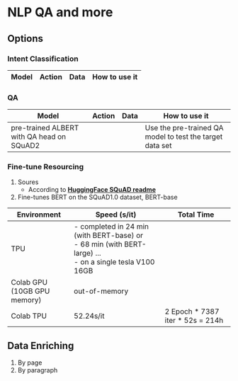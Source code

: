 # NLP QA and more

## Options
### Intent Classification
| Model | Action | Data | How to use it |
| ----- | ---- | ---- | ------ |

### QA
| Model | Action | Data | How to use it |
| ----- | ---- | ---- | ------ |
| pre-trained ALBERT with QA head on SQuAD2 | | | Use the pre-trained QA model to test the target data set |

### Fine-tune Resourcing
1. Soures
    - According to [**HuggingFace SQuAD readme**](https://github.com/huggingface/transformers/tree/master/examples/question-answering)
2. Fine-tunes BERT on the SQuAD1.0 dataset, BERT-base

| Environment | Speed (s/it) | Total Time |
| ----------- | ------------ | ---------- |
| TPU | - completed in 24 min (with BERT-base) or <br>- 68 min (with BERT-large) ...<br>- on a single tesla V100 16GB | |
| Colab GPU<br>(10GB GPU memory) | out-of-memory | |
| Colab TPU | 52.24s/it | 2 Epoch * 7387 iter * 52s = 214h |

        
## Data Enriching
1. By page
2. By paragraph

